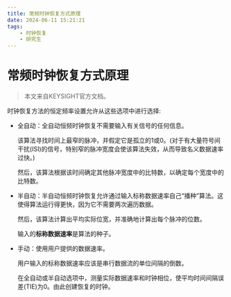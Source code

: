 ```yaml
---
title: 常频时钟恢复方式原理
date: 2024-06-11 15:21:21
tags: 
    - 时钟恢复
    - 研究生
---
```

# 常频时钟恢复方式原理
> 本文来自KEYSIGHT官方文档。

时钟恢复方法的恒定频率设置允许从这些选项中进行选择:

- 全自动：全自动恒频时钟恢复不需要输入有关信号的任何信息。
  
  该算法寻找时间上最窄的脉冲，并假定它是孤立的1或0。(对于有大量符号间干扰(ISI)的信号，特别窄的脉冲宽度会使该算法失效，从而导致名义数据速率过快。)

  然后，该算法根据该时间确定其他脉冲宽度中的比特数，以确定每个宽度中的比特数。

- 半自动：半自动恒频时钟恢复允许通过输入标称数据速率自己“播种”算法。这使得算法运行得更快，因为它不需要两次遍历数据。

    然后，该算法计算出平均实际位宽，并准确地计算出每个脉冲的位数。

    输入的**标称数据速率**是算法的种子。

- 手动：使用用户提供的数据速率。

    用户输入的标称数据速率应该是串行数据流的单位间隔的倒数。

    在全自动或半自动选项中，测量实际数据速率和时钟相位，使平均时间间隔误差(TIE)为0。由此创建恢复的时钟。